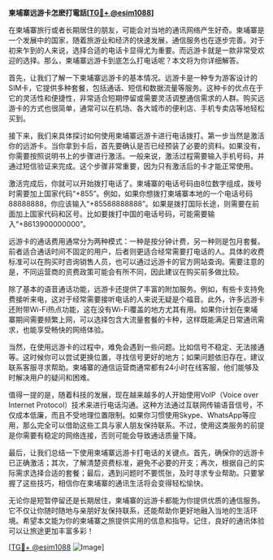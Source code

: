 **柬埔寨远游卡怎麽打電話[[TG💪+ @esim1088](https://t.me/s/esim1088)]**

在柬埔寨旅行或者长期居住的朋友，可能会对当地的通讯网络产生好奇。柬埔寨是一个发展中的国家，随着旅游业和经济的快速发展，通信服务也在逐步完善。对于初来乍到的人来说，选择合适的电话卡显得尤为重要。而远游卡就是一款非常受欢迎的选择。那么，柬埔寨远游卡到底怎么打电话呢？本文将为你详细解答。

首先，让我们了解一下柬埔寨远游卡的基本情况。远游卡是一种专为游客设计的SIM卡，它提供多种套餐，包括通话、短信和数据流量等服务。这种卡的优点在于它的灵活性和便捷性，非常适合短期停留或需要灵活调整通信需求的人群。购买远游卡的方式也很简单，通常可以在机场、各大城市的便利店、手机专卖店等地轻松买到。

接下来，我们来具体探讨如何使用柬埔寨远游卡进行电话拨打。第一步当然是激活你的远游卡。当你拿到卡后，首先要确认是否已经预装了必要的资料。如果没有，你需要按照说明书上的步骤进行激活。一般来说，激活过程需要输入手机号码，并通过短信验证来完成。这个步骤非常重要，因为只有激活后的卡才能正常使用。

激活完成后，你就可以开始拨打电话了。柬埔寨的电话号码由8位数字组成，拨号时需要加上国家代码“+855”。例如，如果你想拨打柬埔寨本地的一个电话号码88888888，你应该输入“+85588888888”。如果是拨打国际长途，则需要在前面加上国家代码和区号。比如要拨打中国的电话号码，可能需要输入“+8613900000000”。

远游卡的通话费用通常分为两种模式：一种是按分钟计费，另一种则是包月套餐。前者适合通话时间不固定的用户，后者则更适合经常需要打电话的人。具体的收费标准可以在购买时咨询销售人员，也可以通过远游卡的官方网站查询。需要注意的是，不同运营商的资费政策可能会有所不同，因此建议在购买前多做比较。

除了基本的语音通话功能，远游卡还提供了丰富的附加服务。例如，有些卡支持免费接听来电，这对于经常需要接听电话的人来说无疑是个福音。此外，许多远游卡还附带Wi-Fi热点功能，这在没有Wi-Fi覆盖的地方尤其有用。如果你计划在柬埔寨期间需要频繁上网，可以选择包含大流量套餐的卡种，这样既能满足日常通讯需求，也能享受畅快的网络体验。

当然，在使用远游卡的过程中，难免会遇到一些问题。比如信号不稳定、无法接通等。这时候你可以尝试更换位置，寻找信号更好的地方；如果问题依旧存在，建议联系客服寻求帮助。柬埔寨的通信运营商通常都有24小时在线客服，他们能够及时解决用户的疑问和困难。

值得一提的是，随着科技的发展，现在越来越多的人开始使用VoIP（Voice over Internet Protocol）技术来进行电话沟通。这种方法通过互联网传输语音信号，不仅成本低廉，而且不受地理位置限制。如果你习惯使用Skype、WhatsApp等应用，那么完全可以借助这些工具与家人朋友保持联系。不过，使用这类服务的前提是你需要有稳定的网络连接，否则可能会导致通话质量下降。

最后，让我们总结一下使用柬埔寨远游卡打电话的关键点。首先，确保你的远游卡已正确激活；其次，了解清楚资费标准，避免不必要的开支；再次，根据自己的实际需求选择合适的套餐；最后，遇到问题时不要慌张，及时寻求专业帮助。只要掌握了这些技巧，相信你在柬埔寨的通讯生活将会变得轻松愉快。

无论你是短暂停留还是长期居住，柬埔寨的远游卡都能为你提供优质的通信服务。它不仅让你随时随地与亲朋好友保持联系，还能帮助你更好地融入当地的生活环境。希望本文能为你的柬埔寨之旅提供实用的信息和指导。记住，良好的通讯体验可以让旅途更加丰富多彩！

[[TG💪+ @esim1088](https://t.me/s/esim1088) ![Image](https://i.postimg.cc/4NQfJmqS/Snipaste-2025-05-13-00-14-12.png)]